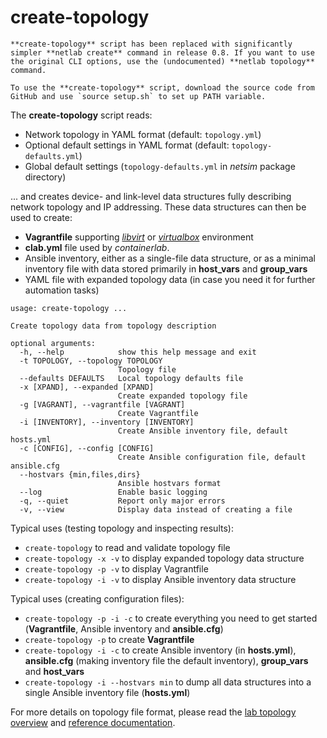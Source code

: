 # create-topology

```{warning}
**create-topology** script has been replaced with significantly simpler **‌netlab create** command in release 0.8. If you want to use the original CLI options, use the (undocumented) **netlab topology** command. 

To use the **create-topology** script, download the source code from GitHub and use `source setup.sh` to set up PATH variable.
```

The **create-topology** script reads:

* Network topology in YAML format (default: `topology.yml`)
* Optional default settings in YAML format (default: `topology-defaults.yml`)
* Global default settings (`topology-defaults.yml` in *netsim* package directory)

... and creates device- and link-level data structures fully describing network topology and IP addressing. These data structures can then be used to create:

* **Vagrantfile** supporting *[libvirt](../labs/libvirt.md)* or *[virtualbox](../labs/virtualbox.md)* environment
* **clab.yml** file used by *containerlab*.
* Ansible inventory, either as a single-file data structure, or as a minimal inventory file with data stored primarily in **host_vars** and **group_vars**
* YAML file with expanded topology data (in case you need it for further automation tasks)

```
usage: create-topology ...

Create topology data from topology description

optional arguments:
  -h, --help            show this help message and exit
  -t TOPOLOGY, --topology TOPOLOGY
                        Topology file
  --defaults DEFAULTS   Local topology defaults file
  -x [XPAND], --expanded [XPAND]
                        Create expanded topology file
  -g [VAGRANT], --vagrantfile [VAGRANT]
                        Create Vagrantfile
  -i [INVENTORY], --inventory [INVENTORY]
                        Create Ansible inventory file, default hosts.yml
  -c [CONFIG], --config [CONFIG]
                        Create Ansible configuration file, default ansible.cfg
  --hostvars {min,files,dirs}
                        Ansible hostvars format
  --log                 Enable basic logging
  -q, --quiet           Report only major errors
  -v, --view            Display data instead of creating a file
```

Typical uses (testing topology and inspecting results):

* `create-topology` to read and validate topology file
* `create-topology -x -v` to display expanded topology data structure
* `create-topology -p -v` to display Vagrantfile 
* `create-topology -i -v` to display Ansible inventory data structure

Typical uses (creating configuration files):

* `create-topology -p -i -c` to create everything you need to get started (**Vagrantfile**, Ansible inventory and **ansible.cfg**)
* `create-topology -p` to create **Vagrantfile**
* `create-topology -i -c` to create Ansible inventory (in **hosts.yml**), **ansible.cfg** (making inventory file the default inventory), **group_vars** and **host_vars**
* `create-topology -i --hostvars min` to dump all data structures into a single Ansible inventory file (**hosts.yml**)

For more details on topology file format, please read the [lab topology overview](../topology-overview.md) and [reference documentation](../topology-reference.md).
